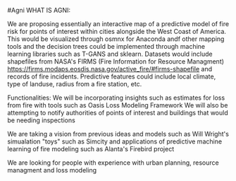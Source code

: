 #Agni
WHAT IS AGNI:

We are proposing essentially an interactive map of a predictive model of fire risk for points of interest within cities alongside the West Coast of America. This would be visualized through osmnx for Anaconda andf other mapping tools and the decision trees could be implemented through machine learning libraries such as T-GANS and sklearn. Datasets would include shapefiles from NASA's FIRMS (Fire Information for Resource Managment) https://firms.modaps.eosdis.nasa.gov/active_fire/#firms-shapefile and records of fire incidents. Predictive features could include local climate, type of landuse, radius from a fire station, etc.

Functionalities:
We will be incorporating insights such as estimates for loss from fire with tools such as Oasis Loss Modeling Framework 
We will also be attempting to notify authorities of points of interest and buildings that would be needing inspections 

We are taking a vision from previous ideas and models such as Will Wright's simualation "toys" such as Simcity and applications of predictive machine learning of fire modeling such as Alanta's Firebird project  

We are looking for people with experience with urban planning, resource managment and loss modeling
